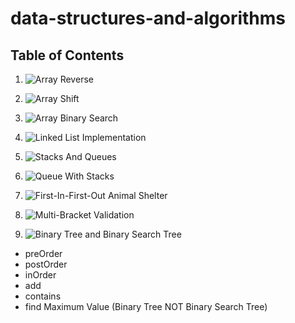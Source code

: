 # data-structures-and-algorithms

## Table of Contents
1. ![Array Reverse](https://github.com/ChloieP/data-structures-and-algorithms/tree/master/code-challenges/401/arrayReverse)

2. ![Array Shift](https://github.com/ChloieP/data-structures-and-algorithms/tree/master/code-challenges/401/arrayShift)

3. ![Array Binary Search](https://github.com/ChloieP/data-structures-and-algorithms/tree/master/code-challenges/401/arrayBinarySearch)

4. ![Linked List Implementation](https://github.com/ChloieP/data-structures-and-algorithms/tree/master/data-structures/linkedList)

5. ![Stacks And Queues](https://github.com/ChloieP/data-structures-and-algorithms/tree/master/code-challenges/401/stacksAndQueues)

6. ![Queue With Stacks](https://github.com/ChloieP/data-structures-and-algorithms/tree/master/code-challenges/401/queueWithStacks)

7. ![First-In-First-Out Animal Shelter](https://github.com/ChloieP/data-structures-and-algorithms/tree/master/code-challenges/401/fifoAnimalShelter)

8. ![Multi-Bracket Validation](https://github.com/ChloieP/data-structures-and-algorithms/tree/master/code-challenges/401/multiBracketValidation)

9. ![Binary Tree and Binary Search Tree](https://github.com/ChloieP/data-structures-and-algorithms/tree/master/code-challenges/401/tree)
  - preOrder
  - postOrder
  - inOrder
  - add
  - contains
  - find Maximum Value (Binary Tree NOT Binary Search Tree)
